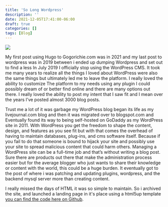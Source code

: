 ```yaml
---
title: 'So Long Wordpress'
description: ''
date: 2021-12-05T17:41:00-06:00
draft: true
categories: []
tags: [Blog]
---
```

![](html5site.JPG)

My first post using Hugo to Gogorichie.com was in 2021 and my last post to wordpress was in 2019 between i ended up dumping Wordpress and set out to find a less 
In July 2019 I officially stop using the WordPress CMS. It took me many years to realize all the things I loved about WordPress were also the same things but ultimately led me to leave the platform. I really loved the ability to customize The platform to my needs using any plugin I could possibly dream of or better find online and there are many options out there. I really loved the ability to post my intent that I saw fit and I mean over the years I’ve posted almost 3000 blog posts.
 
Trust me a lot of it was garbage my WordPress blog began its life as my livejournal.com blog and then it was migrated over to blogspot.com and Eventually found its way to being self-hosted on GoDaddy as my WordPress site in 2011. With WordPress you get the freedom to shape the content, design, and features as you see fit but with that comes the overhead of having to maintain databases, plug-ins, and cms software itself. Because if you fail to do that someone is bound to hijack your site and possibly use your site to spread malicious content that could harm others. Managing a WordPress site can be a full-time job and that’s without writing a blog post. Sure there are products out there that make the administration process easier but for the average blogger who just wants to share their knowledge or content with the world, this could be a huge burden. It eventually got to the post of where i was patching and updating plugins, wordpress, and the backend mysql server more than creating content.

I really missed the days of HTML it was so simple to maintain. So i archived the site, and launched a landing page in it's place using a html5up template [you can find the code here on Github](https://github.com/gogorichie/html/).